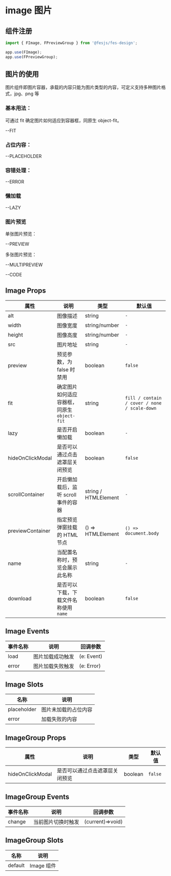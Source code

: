 # image 图片

## 组件注册

```js
import { FImage, FPreviewGroup } from '@fesjs/fes-design';

app.use(FImage);
app.use(FPreviewGroup);
```

## 图片的使用

图片组件即图片容器，承载的内容只能为图片类型的内容，可定义支持多种图片格式，jpg、png 等

### 基本用法：

可通过 fit 确定图片如何适应到容器框，同原生 object-fit。

--FIT

### 占位内容：

--PLACEHOLDER

### 容错处理：

--ERROR

### 懒加载

--LAZY

### 图片预览

单张图片预览：

--PREVIEW

多张图片预览：

--MULTIPREVIEW

--CODE

## Image Props

| 属性             | 说明                                        | 类型                 | 默认值                                       |
| ---------------- | ------------------------------------------- | -------------------- | -------------------------------------------- |
| alt              | 图像描述                                    | string               | `-`                                          |
| width            | 图像宽度                                    | string/number        | `-`                                          |
| height           | 图像高度                                    | string/number        | `-`                                          |
| src              | 图片地址                                    | string               | `-`                                          |
| preview          | 预览参数，为 false 时禁用                   | boolean              | `false`                                      |
| fit              | 确定图片如何适应容器框，同原生 `object-fit` | string               | `fill / contain / cover / none / scale-down` |
| lazy             | 是否开启懒加载                              | boolean              | `-`                                          |
| hideOnClickModal | 是否可以通过点击遮罩层关闭预览              | boolean              | `false`                                      |
| scrollContainer  | 开启懒加载后，监听 scroll 事件的容器        | string / HTMLElement | `-`                                          |
| previewContainer | 指定预览弹窗挂载的 HTML 节点                | () => HTMLElement    | `() => document.body`                        |
| name             | 当配置名称时，预览会展示此名称              | string               | `-`                                          |
| download         | 是否可以下载，下载文件名称使用`name`        | boolean              | `false`                                      |

## Image Events

| 事件名称 | 说明             | 回调参数   |
| -------- | ---------------- | ---------- |
| load     | 图片加载成功触发 | (e: Event) |
| error    | 图片加载失败触发 | (e: Error) |

## Image Slots

| 名称        | 说明                 |
| ----------- | -------------------- |
| placeholder | 图片未加载的占位内容 |
| error       | 加载失败的内容       |

## ImageGroup Props

| 属性             | 说明                           | 类型    | 默认值  |
| ---------------- | ------------------------------ | ------- | ------- |
| hideOnClickModal | 是否可以通过点击遮罩层关闭预览 | boolean | `false` |

## ImageGroup Events

| 事件名称 | 说明               | 回调参数         |
| -------- | ------------------ | ---------------- |
| change   | 当前图片切换时触发 | (current)=>void) |

## ImageGroup Slots

| 名称    | 说明       |
| ------- | ---------- |
| default | Image 组件 |
